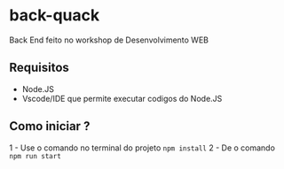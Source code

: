 # back-quack
Back End feito no workshop de Desenvolvimento WEB 
## Requisitos
- Node.JS
- Vscode/IDE que permite executar codigos do Node.JS
## Como iniciar ?
1 - Use o comando no terminal do projeto `npm install`
2 - De o comando `npm run start`

